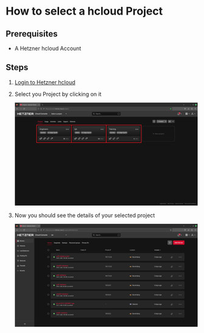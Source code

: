 # How to select a hcloud Project

## Prerequisites
* A Hetzner hcloud Account

## Steps
1. [Login to Hetzner hcloud](https://github.com/GeraldLeikam/tutorials/blob/master/hcloud/login/login_hcloud.md)
2. Select you Project by clicking on it

    ![image](/images/hetzner_cloud_console_project.png)

3. Now you should see the details of your selected project

   ![image](/images/hcloud_project_overview.png)